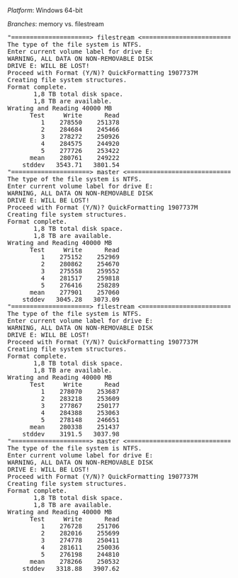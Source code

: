 *Platform*: Windows 64-bit

*Branches*: memory vs. filestream
<pre>
"=====================> filestream <======================================="
The type of the file system is NTFS.
Enter current volume label for drive E:
WARNING, ALL DATA ON NON-REMOVABLE DISK
DRIVE E: WILL BE LOST!
Proceed with Format (Y/N)? QuickFormatting 1907737M
Creating file system structures.
Format complete.
       1,8 TB total disk space.
       1,8 TB are available.
Wrating and Reading 40000 MB
      Test     Write      Read
         1    278550    251378
         2    284684    245466
         3    278272    250926
         4    284575    244920
         5    277726    253422
      mean    280761    249222
    stddev   3543.71   3801.54
"=====================> master <======================================="
The type of the file system is NTFS.
Enter current volume label for drive E:
WARNING, ALL DATA ON NON-REMOVABLE DISK
DRIVE E: WILL BE LOST!
Proceed with Format (Y/N)? QuickFormatting 1907737M
Creating file system structures.
Format complete.
       1,8 TB total disk space.
       1,8 TB are available.
Wrating and Reading 40000 MB
      Test     Write      Read
         1    275152    252969
         2    280862    254670
         3    275558    259552
         4    281517    259818
         5    276416    258289
      mean    277901    257060
    stddev   3045.28   3073.09
"=====================> filestream <======================================="
The type of the file system is NTFS.
Enter current volume label for drive E:
WARNING, ALL DATA ON NON-REMOVABLE DISK
DRIVE E: WILL BE LOST!
Proceed with Format (Y/N)? QuickFormatting 1907737M
Creating file system structures.
Format complete.
       1,8 TB total disk space.
       1,8 TB are available.
Wrating and Reading 40000 MB
      Test     Write      Read
         1    278070    253687
         2    283218    253609
         3    277867    250177
         4    284388    253063
         5    278148    246651
      mean    280338    251437
    stddev    3191.5   3037.98
"=====================> master <======================================="
The type of the file system is NTFS.
Enter current volume label for drive E:
WARNING, ALL DATA ON NON-REMOVABLE DISK
DRIVE E: WILL BE LOST!
Proceed with Format (Y/N)? QuickFormatting 1907737M
Creating file system structures.
Format complete.
       1,8 TB total disk space.
       1,8 TB are available.
Wrating and Reading 40000 MB
      Test     Write      Read
         1    276728    251706
         2    282016    255699
         3    274778    250411
         4    281611    250036
         5    276198    244810
      mean    278266    250532
    stddev   3318.88   3907.62
</pre>